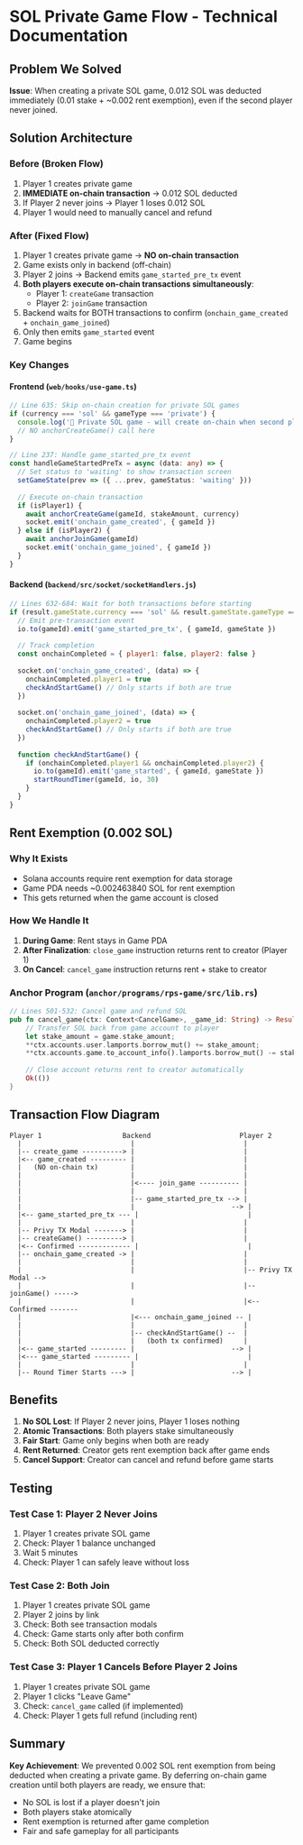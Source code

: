 # SOL Private Game Flow - Technical Documentation

## Problem We Solved
**Issue**: When creating a private SOL game, 0.012 SOL was deducted immediately (0.01 stake + ~0.002 rent exemption), even if the second player never joined.

## Solution Architecture

### Before (Broken Flow)
1. Player 1 creates private game
2. **IMMEDIATE on-chain transaction** → 0.012 SOL deducted
3. If Player 2 never joins → Player 1 loses 0.012 SOL
4. Player 1 would need to manually cancel and refund

### After (Fixed Flow)
1. Player 1 creates private game → **NO on-chain transaction**
2. Game exists only in backend (off-chain)
3. Player 2 joins → Backend emits `game_started_pre_tx` event
4. **Both players execute on-chain transactions simultaneously**:
   - Player 1: `createGame` transaction
   - Player 2: `joinGame` transaction
5. Backend waits for BOTH transactions to confirm (`onchain_game_created` + `onchain_game_joined`)
6. Only then emits `game_started` event
7. Game begins

### Key Changes

#### Frontend (`web/hooks/use-game.ts`)
```typescript
// Line 635: Skip on-chain creation for private SOL games
if (currency === 'sol' && gameType === 'private') {
  console.log('🔗 Private SOL game - will create on-chain when second player joins')
  // NO anchorCreateGame() call here
}
```

```typescript
// Line 237: Handle game_started_pre_tx event
const handleGameStartedPreTx = async (data: any) => {
  // Set status to 'waiting' to show transaction screen
  setGameState(prev => ({ ...prev, gameStatus: 'waiting' }))
  
  // Execute on-chain transaction
  if (isPlayer1) {
    await anchorCreateGame(gameId, stakeAmount, currency)
    socket.emit('onchain_game_created', { gameId })
  } else if (isPlayer2) {
    await anchorJoinGame(gameId)
    socket.emit('onchain_game_joined', { gameId })
  }
}
```

#### Backend (`backend/src/socket/socketHandlers.js`)
```javascript
// Lines 632-684: Wait for both transactions before starting
if (result.gameState.currency === 'sol' && result.gameState.gameType === 'private') {
  // Emit pre-transaction event
  io.to(gameId).emit('game_started_pre_tx', { gameId, gameState })
  
  // Track completion
  const onchainCompleted = { player1: false, player2: false }
  
  socket.on('onchain_game_created', (data) => {
    onchainCompleted.player1 = true
    checkAndStartGame() // Only starts if both are true
  })
  
  socket.on('onchain_game_joined', (data) => {
    onchainCompleted.player2 = true
    checkAndStartGame() // Only starts if both are true
  })
  
  function checkAndStartGame() {
    if (onchainCompleted.player1 && onchainCompleted.player2) {
      io.to(gameId).emit('game_started', { gameId, gameState })
      startRoundTimer(gameId, io, 30)
    }
  }
}
```

## Rent Exemption (0.002 SOL)

### Why It Exists
- Solana accounts require rent exemption for data storage
- Game PDA needs ~0.002463840 SOL for rent exemption
- This gets returned when the game account is closed

### How We Handle It
1. **During Game**: Rent stays in Game PDA
2. **After Finalization**: `close_game` instruction returns rent to creator (Player 1)
3. **On Cancel**: `cancel_game` instruction returns rent + stake to creator

### Anchor Program (`anchor/programs/rps-game/src/lib.rs`)
```rust
// Lines 501-532: Cancel game and refund SOL
pub fn cancel_game(ctx: Context<CancelGame>, _game_id: String) -> Result<()> {
    // Transfer SOL back from game account to player
    let stake_amount = game.stake_amount;
    **ctx.accounts.user.lamports.borrow_mut() += stake_amount;
    **ctx.accounts.game.to_account_info().lamports.borrow_mut() -= stake_amount;
    
    // Close account returns rent to creator automatically
    Ok(())
}
```

## Transaction Flow Diagram

```
Player 1                    Backend                      Player 2
  |                           |                           |
  |-- create_game ----------> |                           |
  |<-- game_created --------- |                           |
  |   (NO on-chain tx)        |                           |
  |                           |                           |
  |                           |<---- join_game ---------- |
  |                           |                           |
  |                           |-- game_started_pre_tx --> |
  |                           |                        --> |
  |<-- game_started_pre_tx --- |                           |
  |                           |                           |
  |-- Privy TX Modal -------> |                           |
  |-- createGame() ---------> |                           |
  |<-- Confirmed ------------- |                           |
  |-- onchain_game_created -> |                           |
  |                           |                           |
  |                           |                           |-- Privy TX Modal -->
  |                           |                           |-- joinGame() ----->
  |                           |                           |<-- Confirmed -------
  |                           |<--- onchain_game_joined -- |
  |                           |                           |
  |                           |-- checkAndStartGame() --  |
  |                           |   (both tx confirmed)     |
  |<-- game_started --------- |                        --> |
  |<--- game_started --------- |                           |
  |                           |                           |
  |-- Round Timer Starts ---> |                        --> |
```

## Benefits

1. **No SOL Lost**: If Player 2 never joins, Player 1 loses nothing
2. **Atomic Transactions**: Both players stake simultaneously
3. **Fair Start**: Game only begins when both are ready
4. **Rent Returned**: Creator gets rent exemption back after game ends
5. **Cancel Support**: Creator can cancel and refund before game starts

## Testing

### Test Case 1: Player 2 Never Joins
1. Player 1 creates private SOL game
2. Check: Player 1 balance unchanged
3. Wait 5 minutes
4. Check: Player 1 can safely leave without loss

### Test Case 2: Both Join
1. Player 1 creates private SOL game
2. Player 2 joins by link
3. Check: Both see transaction modals
4. Check: Game starts only after both confirm
5. Check: Both SOL deducted correctly

### Test Case 3: Player 1 Cancels Before Player 2 Joins
1. Player 1 creates private SOL game
2. Player 1 clicks "Leave Game"
3. Check: `cancel_game` called (if implemented)
4. Check: Player 1 gets full refund (including rent)

## Summary

**Key Achievement**: We prevented 0.002 SOL rent exemption from being deducted when creating a private game. By deferring on-chain game creation until both players are ready, we ensure that:

- No SOL is lost if a player doesn't join
- Both players stake atomically
- Rent exemption is returned after game completion
- Fair and safe gameplay for all participants


